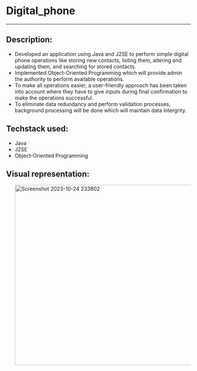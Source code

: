 # Digital_phone

<hr/>

<h2 align="left">Description:</h2>
<ul>
<li align="left">Developed an application using Java and J2SE to perform simple digital phone operations like storing new contacts, listing them, altering and updating them, and searching for stored contacts.</li>
<li align="left">Implemented Object-Oriented Programming which will provide admin the authority to perform available operations.</li>
<li align="left">To make all operations easier, a user-friendly approach has been taken into account where they have to give inputs during final confirmation to make the operations successful.</li>
<li align="left">To eliminate data redundancy and perform validation processes, background processing will be done which will maintain data intergrity.</li>
</ul>

<h2 align="left">Techstack used:</h2>
<ul>
<li align="left">Java</li>
<li align="left">J2SE</li>
<li align="left">Object-Oriented Programming</li>
</ul>

<h2 align="left">Visual representation:</h2>
<ul>
<img width="490" alt="Screenshot 2023-10-24 233802" src="https://github.com/Aparajit-19/Digital_phone/assets/74190792/92e60b38-15f2-45e4-bfbb-d282725901ae">
</ul>






